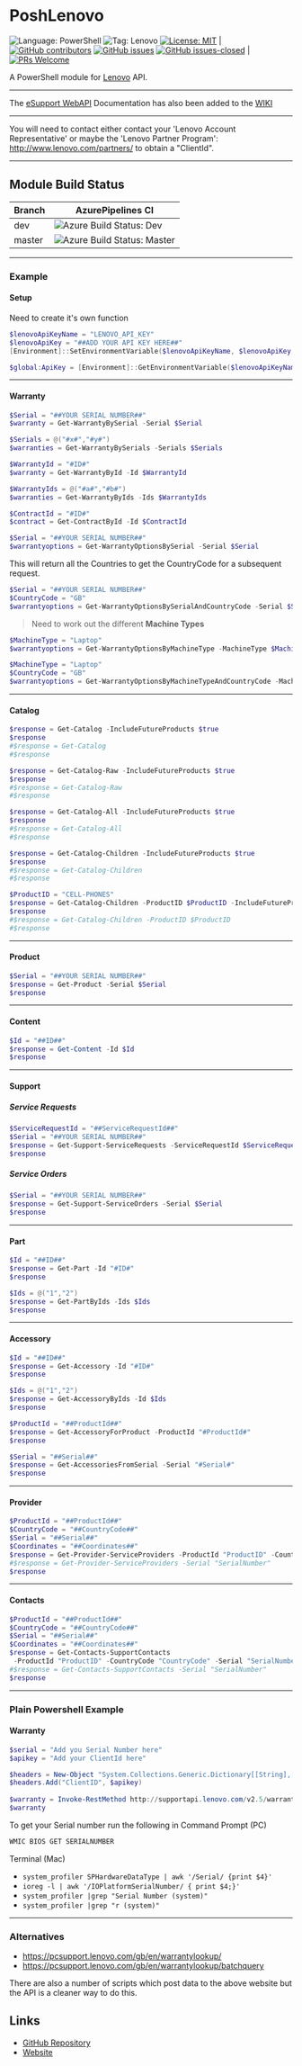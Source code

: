 # PoshLenovo

![Language: PowerShell](https://img.shields.io/badge/language-powershell-blue.svg)
![Tag: Lenovo](https://img.shields.io/badge/tag-lenovo-red.svg)
[![License: MIT](https://img.shields.io/badge/License-MIT-yellow.svg)](https://opensource.org/licenses/MIT) | [![GitHub contributors](https://img.shields.io/github/contributors/AlexHedley/PoshLenovo.svg)](https://GitHub.com/Protirus/PoshLenovo/graphs/contributors/)
[![GitHub issues](https://img.shields.io/github/issues/Protirus/PoshLenovo.svg)](https://GitHub.com/AlexHedley/PoshLenovo/issues/)
[![GitHub issues-closed](https://img.shields.io/github/issues-closed/Protirus/PoshLenovo.svg)](https://GitHub.com/AlexHedley/PoshLenovo/issues?q=is%3Aissue+is%3Aclosed) | [![PRs Welcome](https://img.shields.io/badge/PRs-welcome-brightgreen.svg?style=flat-square)](http://makeapullrequest.com)


A PowerShell module for [Lenovo](https://www.lenovo.com/gb/en/) API.

---

The [eSupport WebAPI](http://supportapi.lenovo.com/Documentation/Index.html) Documentation has also been added to the [WIKI](https://github.com/AlexHedley/PoshLenovo/wiki)

---

You will need to contact either contact your 'Lenovo Account Representative' or maybe the 'Lenovo Partner Program': http://www.lenovo.com/partners/ to obtain a "ClientId".

---

## Module Build Status

| Branch | AzurePipelines CI                              |
|--------|------------------------------------------------|
| dev    | ![Azure Build Status: Dev][ap-image-dev]       |
| master | ![Azure Build Status: Master][ap-image-master] |

---

### Example

#### Setup

Need to create it's own function

```powershell
$lenovoApiKeyName = "LENOVO_API_KEY"
$lenovoApiKey = "##ADD YOUR API KEY HERE##"
[Environment]::SetEnvironmentVariable($lenovoApiKeyName, $lenovoApiKey, "Machine")
```

```powershell
$global:ApiKey = [Environment]::GetEnvironmentVariable($lenovoApiKeyName, "Machine")
```

---

#### Warranty

```powershell
$Serial = "##YOUR SERIAL NUMBER##"
$warranty = Get-WarrantyBySerial -Serial $Serial
```

```powershell
$Serials = @("#x#","#y#")
$warranties = Get-WarrantyBySerials -Serials $Serials
```

```powershell
$WarrantyId = "#ID#"
$warranty = Get-WarrantyById -Id $WarrantyId
```

```powershell
$WarrantyIds = @("#a#","#b#")
$warranties = Get-WarrantyByIds -Ids $WarrantyIds
```

```powershell
$ContractId = "#ID#"
$contract = Get-ContractById -Id $ContractId
```

```powershell
$Serial = "##YOUR SERIAL NUMBER##"
$warrantyoptions = Get-WarrantyOptionsBySerial -Serial $Serial
```

This will return all the Countries to get the CountryCode for a subsequent request.

```powershell
$Serial = "##YOUR SERIAL NUMBER##"
$CountryCode = "GB"
$warrantyoptions = Get-WarrantyOptionsBySerialAndCountryCode -Serial $Serial -CountryCode $CountryCode
```

> Need to work out the different **Machine Types**

```powershell
$MachineType = "Laptop"
$warrantyoptions = Get-WarrantyOptionsByMachineType -MachineType $MachineType
```

```powershell
$MachineType = "Laptop"
$CountryCode = "GB"
$warrantyoptions = Get-WarrantyOptionsByMachineTypeAndCountryCode -MachineType $MachineType -CountryCode $CountryCode
```

---

#### Catalog

```powershell
$response = Get-Catalog -IncludeFutureProducts $true
$response
#$response = Get-Catalog
#$response
```

```powershell
$response = Get-Catalog-Raw -IncludeFutureProducts $true
$response
#$response = Get-Catalog-Raw
#$response
```

```powershell
$response = Get-Catalog-All -IncludeFutureProducts $true
$response
#$response = Get-Catalog-All
#$response
```

```powershell
$response = Get-Catalog-Children -IncludeFutureProducts $true
$response
#$response = Get-Catalog-Children
#$response
```

```powershell
$ProductID = "CELL-PHONES"
$response = Get-Catalog-Children -ProductID $ProductID -IncludeFutureProducts $true
$response
#$response = Get-Catalog-Children -ProductID $ProductID
#$response
```

---

#### Product

```powershell
$Serial = "##YOUR SERIAL NUMBER##"
$response = Get-Product -Serial $Serial
$response
```

---

#### Content

```powershell
$Id = "##ID##"
$response = Get-Content -Id $Id
$response
```

---

#### Support

##### Service Requests

```powershell
$ServiceRequestId = "##ServiceRequestId##"
$Serial = "##YOUR SERIAL NUMBER##"
$response = Get-Support-ServiceRequests -ServiceRequestId $ServiceRequestId -Serial $Serial
$response
```

##### Service Orders

```powershell
$Serial = "##YOUR SERIAL NUMBER##"
$response = Get-Support-ServiceOrders -Serial $Serial
$response
```

---

#### Part

```powershell
$Id = "##ID##"
$response = Get-Part -Id "#ID#"
$response
```

```powershell
$Ids = @("1","2")
$response = Get-PartByIds -Ids $Ids
$response
```

---

#### Accessory

```powershell
$Id = "##ID##"
$response = Get-Accessory -Id "#ID#"
$response
```

```powershell
$Ids = @("1","2")
$response = Get-AccessoryByIds -Id $Ids
$response
```

```powershell
$ProductId = "##ProductId##"
$response = Get-AccessoryForProduct -ProductId "#ProductId#"
$response
```

```powershell
$Serial = "##Serial##"
$response = Get-AccessoriesFromSerial -Serial "#Serial#"
$response
```

---

#### Provider

```powershell
$ProductId = "##ProductId##"
$CountryCode = "##CountryCode##"
$Serial = "##Serial##"
$Coordinates = "##Coordinates##"
$response = Get-Provider-ServiceProviders -ProductId "ProductID" -CountryCode "CountryCode" -Serial "SerialNumber" -Coordinates "Coordinates"
#$response = Get-Provider-ServiceProviders -Serial "SerialNumber"
$response
```

---

#### Contacts

```powershell
$ProductId = "##ProductId##"
$CountryCode = "##CountryCode##"
$Serial = "##Serial##"
$Coordinates = "##Coordinates##"
$response = Get-Contacts-SupportContacts
 -ProductId "ProductID" -CountryCode "CountryCode" -Serial "SerialNumber" -Coordinates "Coordinates"
#$response = Get-Contacts-SupportContacts -Serial "SerialNumber"
$response
```

---

### Plain Powershell Example

#### Warranty

```powershell
$serial = "Add you Serial Number here"
$apikey = "Add your ClientId here"

$headers = New-Object "System.Collections.Generic.Dictionary[[String],[String]]"
$headers.Add("ClientID", $apikey)
 
$warranty = Invoke-RestMethod http://supportapi.lenovo.com/v2.5/warranty?serial=$serial -ContentType "application/JSON" -Headers $headers
$warranty
```

To get your Serial number run the following in Command Prompt (PC)

```bash
WMIC BIOS GET SERIALNUMBER
```

Terminal (Mac)

- `system_profiler SPHardwareDataType | awk '/Serial/ {print $4}'`
- `ioreg -l | awk '/IOPlatformSerialNumber/ { print $4;}'`
- `system_profiler |grep "Serial Number (system)"`
- `system_profiler |grep "r (system)"`

---

### Alternatives

- https://pcsupport.lenovo.com/gb/en/warrantylookup/
- https://pcsupport.lenovo.com/gb/en/warrantylookup/batchquery

There are also a number of scripts which post data to the above website but the API is a cleaner way to do this.

## Links

- [GitHub Repository](https://github.com/Protirus/PoshLenovo)
- [Website](https://www.protirus.com/)

[ap-image-dev]: https://protirus.visualstudio.com/PoshLenovo/_apis/build/status/Protirus.PoshLenovo?branchName=dev
[ap-site-dev]: https://dev.azure.com/dscottraynsford/GitHub/_build/latest?definitionId=4
[ap-image-master]: https://protirus.visualstudio.com/PoshLenovo/_apis/build/status/Protirus.PoshLenovo?branchName=master
[ap-site-master]: https://dev.azure.com/dscottraynsford/GitHub/_build/latest?definitionId=4